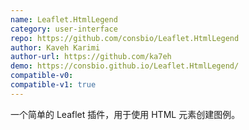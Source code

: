 ```yaml
---
name: Leaflet.HtmlLegend
category: user-interface
repo: https://github.com/consbio/Leaflet.HtmlLegend
author: Kaveh Karimi
author-url: https://github.com/ka7eh
demo: https://consbio.github.io/Leaflet.HtmlLegend/
compatible-v0:
compatible-v1: true
---
```


一个简单的 Leaflet 插件，用于使用 HTML 元素创建图例。
